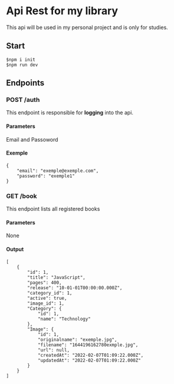 # Api Rest for my library
This api will be used in my personal project and is only for studies.

## Start
```
$npm i init
$npm run dev
```
## Endpoints
### POST /auth
This endpoint is responsible for **logging** into the api.
#### Parameters
Email and Passoword
#### Exemple
```
{
	"email": "exemple@exemple.com",
	"password": "exemple1"
}
```
### GET /book
This endpoint lists all registered books
#### Parameters
None
#### Output
```
[
	{
		"id": 1,
		"title": "JavaScript",
		"pages": 400,
		"release": "10-01-01T00:00:00.000Z",
		"category_id": 1,
		"active": true,
		"image_id": 1,
		"Category": {
			"id": 1,
			"name": "Technology"
		},
		"Image": {
			"id": 1,
			"originalname": "exemple.jpg",
			"filename": "1644196162780exmple.jpg",
			"url": null,
			"createdAt": "2022-02-07T01:09:22.000Z",
			"updatedAt": "2022-02-07T01:09:22.000Z"
		}
	}
]
```
